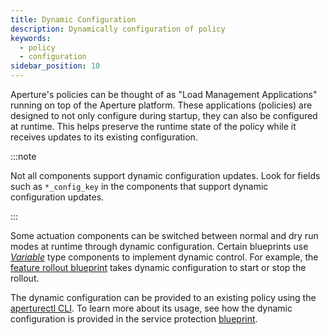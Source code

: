 ```yaml
---
title: Dynamic Configuration
description: Dynamically configuration of policy
keywords:
  - policy
  - configuration
sidebar_position: 10
---
```


Aperture's policies can be thought of as "Load Management Applications" running
on top of the Aperture platform. These applications (policies) are designed to
not only configure during startup, they can also be configured at runtime. This
helps preserve the runtime state of the policy while it receives updates to its
existing configuration.

:::note

Not all components support dynamic configuration updates. Look for fields such
as `*_config_key` in the components that support dynamic configuration updates.

:::

Some actuation components can be switched between normal and dry run modes at
runtime through dynamic configuration. Certain blueprints use
[_Variable_](/reference/configuration/spec.md#variable) type components to
implement dynamic control. For example, the
[feature rollout blueprint](/reference/blueprints/load-ramping/base#dynamic-configuration)
takes dynamic configuration to start or stop the rollout.

The dynamic configuration can be provided to an existing policy using the
[aperturectl CLI](/reference/aperture-cli/aperturectl/policy/apply/apply.md). To
learn more about its usage, see how the dynamic configuration is provided in the
service protection
[blueprint](/reference/blueprints/load-scheduling/average-latency#dynamic-configuration).

